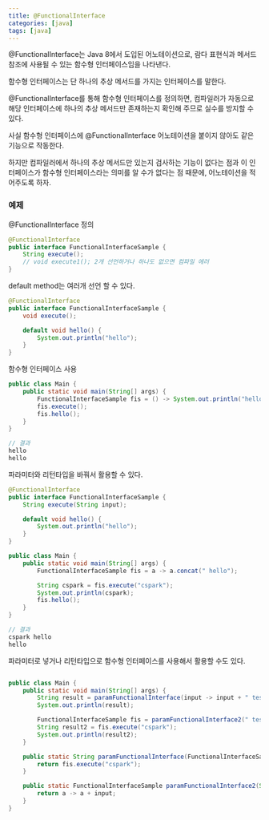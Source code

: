```yaml
---
title: @FunctionalInterface
categories: [java]
tags: [java]
---
```


@FunctionalInterface는 Java 8에서 도입된 어노테이션으로, 람다 표현식과 메서드 참조에 사용될 수 있는 함수형 인터페이스임을 나타낸다.

함수형 인터페이스는 단 하나의 추상 메서드를 가지는 인터페이스를 말한다.

@FunctionalInterface를 통해 함수형 인터페이스를 정의하면, 컴파일러가 자동으로 해당 인터페이스에 하나의 추상 메서드만 존재하는지 확인해 주므로 실수를 방지할 수 있다.

사실 함수형 인터페이스에 @FunctionalInterface 어노테이션을 붙이지 않아도 같은 기능으로 작동한다. 

하지만 컴파일러에서 하나의 추상 메서드만 있는지 검사하는 기능이 없다는 점과 이 인터페이스가 함수형 인터페이스라는 의미를 알 수가 없다는 점 때문에, 어노테이션을 적어주도록 하자.

### 예제

@FunctionalInterface 정의

```java
@FunctionalInterface
public interface FunctionalInterfaceSample {
    String execute();
    // void execute1(); 2개 선언하거나 하나도 없으면 컴파일 에러
}

```

default method는 여러개 선언 할 수 있다.

```java
@FunctionalInterface
public interface FunctionalInterfaceSample {
    void execute();

    default void hello() {
        System.out.println("hello");
    }
}

```

함수형 인터페이스 사용

```java
public class Main {
    public static void main(String[] args) {
        FunctionalInterfaceSample fis = () -> System.out.println("hello");
        fis.execute();
        fis.hello();
    }
}

// 결과
hello
hello

```


파라미터와 리턴타입을 바꿔서 활용할 수 있다.

```java
@FunctionalInterface
public interface FunctionalInterfaceSample {
    String execute(String input);

    default void hello() {
        System.out.println("hello");
    }
}

public class Main {
    public static void main(String[] args) {
        FunctionalInterfaceSample fis = a -> a.concat(" hello");

        String cspark = fis.execute("cspark");
        System.out.println(cspark);
        fis.hello();
    }
}

// 결과
cspark hello
hello

```

파라미터로 넣거나 리턴타입으로 함수형 인터페이스를 사용해서 활용할 수도 있다.

```java

public class Main {
    public static void main(String[] args) {
        String result = paramFunctionalInterface(input -> input + " test1");
        System.out.println(result);

        FunctionalInterfaceSample fis = paramFunctionalInterface2(" test2");
        String result2 = fis.execute("cspark");
        System.out.println(result2);
    }

    public static String paramFunctionalInterface(FunctionalInterfaceSample fis) {
        return fis.execute("cspark");
    }

    public static FunctionalInterfaceSample paramFunctionalInterface2(String input) {
        return a -> a + input;
    }
}

```